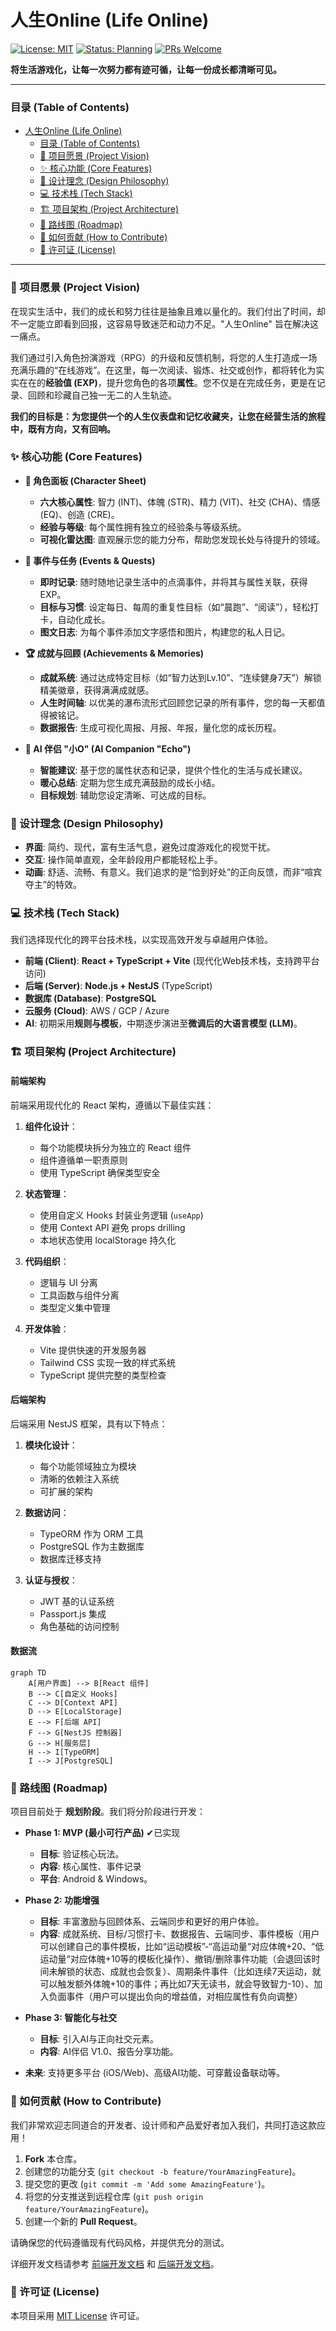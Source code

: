 # 人生Online (Life Online)

[![License: MIT](https://img.shields.io/badge/License-MIT-yellow.svg)](https://opensource.org/licenses/MIT)
[![Status: Planning](https://img.shields.io/badge/status-planning-green.svg)](https://github.com/your-username/life-online)
[![PRs Welcome](https://img.shields.io/badge/PRs-welcome-brightgreen.svg)](https://github.com/your-username/life-online/pulls)

**将生活游戏化，让每一次努力都有迹可循，让每一份成长都清晰可见。**

---

### 目录 (Table of Contents)

- [人生Online (Life Online)](#人生online-life-online)
    - [目录 (Table of Contents)](#目录-table-of-contents)
    - [🌟 项目愿景 (Project Vision)](#-项目愿景-project-vision)
    - [✨ 核心功能 (Core Features)](#-核心功能-core-features)
    - [🎨 设计理念 (Design Philosophy)](#-设计理念-design-philosophy)
    - [💻 技术栈 (Tech Stack)](#-技术栈-tech-stack)
    - [🏗️ 项目架构 (Project Architecture)](#️-项目架构-project-architecture)
    - [🚀 路线图 (Roadmap)](#-路线图-roadmap)
    - [🤝 如何贡献 (How to Contribute)](#-如何贡献-how-to-contribute)
    - [📝 许可证 (License)](#-许可证-license)

---

### 🌟 项目愿景 (Project Vision)

在现实生活中，我们的成长和努力往往是抽象且难以量化的。我们付出了时间，却不一定能立即看到回报，这容易导致迷茫和动力不足。"人生Online" 旨在解决这一痛点。

我们通过引入角色扮演游戏（RPG）的升级和反馈机制，将您的人生打造成一场充满乐趣的“在线游戏”。在这里，每一次阅读、锻炼、社交或创作，都将转化为实实在在的**经验值 (EXP)**，提升您角色的各项**属性**。您不仅是在完成任务，更是在记录、回顾和珍藏自己独一无二的人生轨迹。

**我们的目标是：为您提供一个的人生仪表盘和记忆收藏夹，让您在经营生活的旅程中，既有方向，又有回响。**

### ✨ 核心功能 (Core Features)

-   **👤 角色面板 (Character Sheet)**
    -   **六大核心属性**: 智力 (INT)、体魄 (STR)、精力 (VIT)、社交 (CHA)、情感 (EQ)、创造 (CRE)。
    -   **经验与等级**: 每个属性拥有独立的经验条与等级系统。
    -   **可视化雷达图**: 直观展示您的能力分布，帮助您发现长处与待提升的领域。

-   **📝 事件与任务 (Events & Quests)**
    -   **即时记录**: 随时随地记录生活中的点滴事件，并将其与属性关联，获得EXP。
    -   **目标与习惯**: 设定每日、每周的重复性目标（如“晨跑”、“阅读”），轻松打卡，自动化成长。
    -   **图文日志**: 为每个事件添加文字感悟和图片，构建您的私人日记。

-   **🏆 成就与回顾 (Achievements & Memories)**
    -   **成就系统**: 通过达成特定目标（如“智力达到Lv.10”、“连续健身7天”）解锁精美徽章，获得满满成就感。
    -   **人生时间轴**: 以优美的瀑布流形式回顾您记录的所有事件，您的每一天都值得被铭记。
    -   **数据报告**: 生成可视化周报、月报、年报，量化您的成长历程。

-   **🤖 AI 伴侣 "小O" (AI Companion "Echo")**
    -   **智能建议**: 基于您的属性状态和记录，提供个性化的生活与成长建议。
    -   **暖心总结**: 定期为您生成充满鼓励的成长小结。
    -   **目标规划**: 辅助您设定清晰、可达成的目标。

### 🎨 设计理念 (Design Philosophy)

-   **界面**: 简约、现代，富有生活气息，避免过度游戏化的视觉干扰。
-   **交互**: 操作简单直观，全年龄段用户都能轻松上手。
-   **动画**: 舒适、流畅、有意义。我们追求的是“恰到好处”的正向反馈，而非“喧宾夺主”的特效。

### 💻 技术栈 (Tech Stack)

我们选择现代化的跨平台技术栈，以实现高效开发与卓越用户体验。

-   **前端 (Client)**: **React + TypeScript + Vite** (现代化Web技术栈，支持跨平台访问)
-   **后端 (Server)**: **Node.js + NestJS** (TypeScript)
-   **数据库 (Database)**: **PostgreSQL**
-   **云服务 (Cloud)**: AWS / GCP / Azure
-   **AI**: 初期采用**规则与模板**，中期逐步演进至**微调后的大语言模型 (LLM)**。

### 🏗️ 项目架构 (Project Architecture)

#### 前端架构

前端采用现代化的 React 架构，遵循以下最佳实践：

1. **组件化设计**：
   - 每个功能模块拆分为独立的 React 组件
   - 组件遵循单一职责原则
   - 使用 TypeScript 确保类型安全

2. **状态管理**：
   - 使用自定义 Hooks 封装业务逻辑 (`useApp`)
   - 使用 Context API 避免 props drilling
   - 本地状态使用 localStorage 持久化

3. **代码组织**：
   - 逻辑与 UI 分离
   - 工具函数与组件分离
   - 类型定义集中管理

4. **开发体验**：
   - Vite 提供快速的开发服务器
   - Tailwind CSS 实现一致的样式系统
   - TypeScript 提供完整的类型检查

#### 后端架构

后端采用 NestJS 框架，具有以下特点：

1. **模块化设计**：
   - 每个功能领域独立为模块
   - 清晰的依赖注入系统
   - 可扩展的架构

2. **数据访问**：
   - TypeORM 作为 ORM 工具
   - PostgreSQL 作为主数据库
   - 数据库迁移支持

3. **认证与授权**：
   - JWT 基的认证系统
   - Passport.js 集成
   - 角色基础的访问控制

#### 数据流

```mermaid
graph TD
    A[用户界面] --> B[React 组件]
    B --> C[自定义 Hooks]
    C --> D[Context API]
    D --> E[LocalStorage]
    E --> F[后端 API]
    F --> G[NestJS 控制器]
    G --> H[服务层]
    H --> I[TypeORM]
    I --> J[PostgreSQL]
```

### 🚀 路线图 (Roadmap)

项目目前处于 **规划阶段**。我们将分阶段进行开发：

-   **Phase 1: MVP (最小可行产品)** ✔已实现
    -   **目标**: 验证核心玩法。
    -   **内容**: 核心属性、事件记录
    -   **平台**: Android & Windows。

-   **Phase 2: 功能增强**
    -   **目标**: 丰富激励与回顾体系、云端同步和更好的用户体验。
    -   **内容**: 成就系统、目标/习惯打卡、数据报告、云端同步、事件模板（用户可以创建自己的事件模板，比如“运动模板”-“高运动量“对应体魄+20、“低运动量“对应体魄+10等的模板化操作）、撤销/删除事件功能（会退回该时间未解锁的状态、成就也会恢复）、周期条件事件（比如连续7天运动，就可以触发额外体魄+10的事件；再比如7天无读书，就会导致智力-10）、加入负面事件（用户可以提出负向的增益值，对相应属性有负向调整）

-   **Phase 3: 智能化与社交**
    -   **目标**: 引入AI与正向社交元素。
    -   **内容**: AI伴侣 V1.0、报告分享功能。

-   **未来**: 支持更多平台 (iOS/Web)、高级AI功能、可穿戴设备联动等。

### 🤝 如何贡献 (How to Contribute)

我们非常欢迎志同道合的开发者、设计师和产品爱好者加入我们，共同打造这款应用！

1.  **Fork** 本仓库。
2.  创建您的功能分支 (`git checkout -b feature/YourAmazingFeature`)。
3.  提交您的更改 (`git commit -m 'Add some AmazingFeature'`)。
4.  将您的分支推送到远程仓库 (`git push origin feature/YourAmazingFeature`)。
5.  创建一个新的 **Pull Request**。

请确保您的代码遵循现有代码风格，并提供充分的测试。

详细开发文档请参考 [前端开发文档](./frontend/README.md) 和 [后端开发文档](./backend/README.md)。

### 📝 许可证 (License)

本项目采用 [MIT License](LICENSE.md) 许可证。